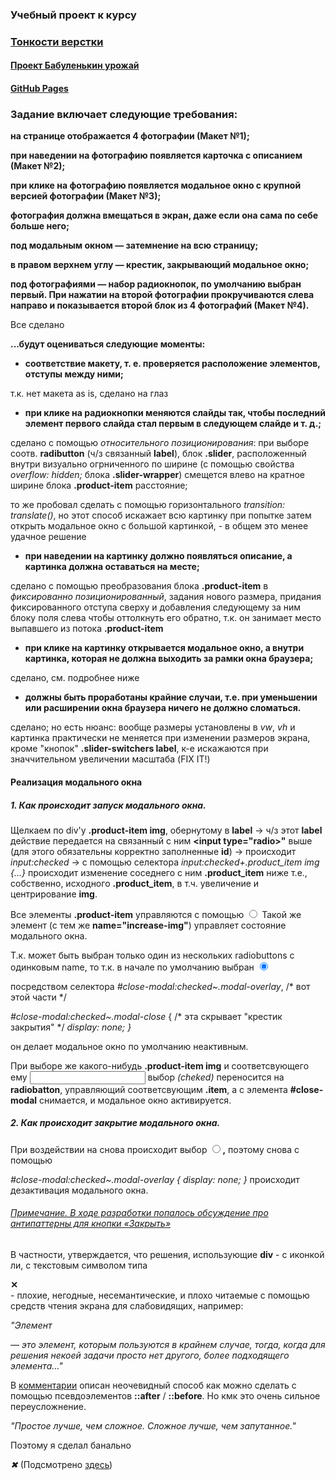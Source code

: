 
### Учебный проект к курсу

### [Тонкости верстки](https://www.coursera.org/learn/tonkosti-verstki/home/welcome)

#### [Проект Бабуленькин урожай](https://www.coursera.org/learn/tonkosti-verstki/peer/BsI1I/babulien-kin-urozhai)

#### [GitHub Pages](https://paalso.github.io/grannys_crop/)


### Задание включает следующие требования:

**на странице отображается 4 фотографии (Макет №1);**

**при наведении на фотографию появляется карточка с описанием (Макет №2);**

**при клике на фотографию появляется модальное окно с крупной версией фотографии (Макет №3);**

**фотография должна вмещаться в экран, даже если она сама по себе больше него;**

**под модальным окном — затемнение на всю страницу;**

**в правом верхнем углу — крестик, закрывающий модальное окно;**

**под фотографиями — набор радиокнопок, по умолчанию выбран первый. При нажатии на второй фотографии прокручиваются слева направо и показывается второй блок из 4 фотографий (Макет №4).**

Все сделано

**...будут оцениваться следующие моменты:**

- **соответствие макету, т. е. проверяется расположение элементов, отступы между ними;**

т.к. нет макета as is, сделано на глаз

- **при клике на радиокнопки меняются слайды так, чтобы последний элемент первого слайда стал первым в следующем слайде и т. д.;**


сделано с помощью _относительного позиционирования_: при выборе соотв. **radibutton** (ч/з связанный **label**), блок **.slider**, расположенный внутри визуально огрниченного по ширине (с помощью свойства _overflow: hidden;_ блока **.slider-wrapper**) смещется влево на кратное ширине блока **.product-item** расстояние;

то же пробовал сделать с помощью горизонтального _transition: translate()_, но этот способ искажает всю картинку при попытке затем открыть модальное окно с большой картинкой, - в общем это менее удачное решение

- **при наведении на картинку должно появляться описание, а картинка должна оставаться на месте;**


сделано с помощью преобразования блока **.product-item** в _фиксированно позиционированный_, задания нового размера, придания фиксированного отступа сверху и добавления следующему за ним блоку поля слева чтобы оттолкнуть его обратно, т.к. он занимает место выпавшего из потока **.product-item**

- **при клике на картинку открывается модальное окно, а внутри картинка, которая не должна выходить за рамки окна браузера;**


сделано, см. подробнее ниже 

- **должны быть проработаны крайние случаи, т.е. при уменьшении или расширении окна браузера ничего не должно сломаться.**

сделано; но есть нюанс: вообще размеры установлены в _vw_, _vh_ и картинка практически не меняется при изменении размеров экрана, кроме "кнопок" **.slider-switchers label**, к-е искажаются при значчительном увеличении масштаба (FIX IT!)




#### Реализация модального окна

##### 1. Как происходит запуск модального окна.

Щелкаем по div'у **.product-item img**, обернутому в **label** -> ч/з этот **label** действие передается на связанный с ним **<input type="radio>"** выше (для этого обязательны корректно заполненные **id**) -> происходит _input:checked_ -> с помощью селектора _input:checked+.product_item img {...}_ происходит изменение соседнего с ним **.product_item** ниже т.е., собственно, исходного **.product_item**, в т.ч. увеличение и центрирование **img**.

Все элементы **.product-item** управляются с помощью **<input type="radio" name="increase-img">**
Такой же элемент (с тем же **name="increase-img"**) управляет состояние модального окна.

Т.к. может быть выбран только один из нескольких radiobuttons с одинковым name, то т.к.
в начале по умолчанию выбран **<input id="close-modal" name="increase-img" type="radio" checked>**

посредством селектора
_#close-modal:checked~.modal-overlay_, /* вот этой части */

_#close-modal:checked~.modal-close_ { /* эта скрывает "крестик закрытия" */
    _display: none;
}_

он делает модальное окно по умолчанию неактивным.

При выборе же какого-нибудь **.product-item img** и соответсвующего ему **<input>**
выбор _(cheked)_ переносится на **radiobatton**, управляющий соответсвующим **.item**, 
а с элемента **#close-modal** снимается, и модальное окно активируется.

##### 2. Как происходит закрытие модального окна.

При воздействии на **<label for="close-modal" class="modal-close"></label>**
снова происходит выбор **<input id="close-modal" name="increase-img" type="radio">,**
поэтому снова с помощью 

_#close-modal:checked~.modal-overlay
{
  display: none;
}_ 
происходит дезактивация модального окна.

###### [Примечание. В ходе разработки попалось обсуждение про антипаттерны для кнопки «Закрыть»](https://habr.com/ru/company/ruvds/blog/505758/)

В частности, утверждается, что решения, использующие **div** - с иконкой ли, с текстовым символом типа **<div class="close"> ✕ </div>** - плохие, негодные, несемантические, и плохо читаемые с помощью средств чтения экрана для слабовидящих, например:

_"Элемент <div> — это элемент, которым пользуются в крайнем случае, тогда, когда для решения некоей задачи просто нет другого, более подходящего элемента..."_

В [комментарии](https://habr.com/ru/company/ruvds/blog/505758/#comment_21720808)
описан неочевидный способ как можно сделать с помощью псевдоэлементов  **::after** / **::before**.
Но кмк это очень сильное переусложнение.

_"Простое лучше, чем сложное.
Сложное лучше, чем запутанное."_

Поэтому я сделал банально

_<label for="close-modal" class="modal-close">
    &#x2716;
</label>_
(Подсмотрено [здесь](https://stackoverflow.com/questions/5353461/unicode-character-for-x-cancel-close))
